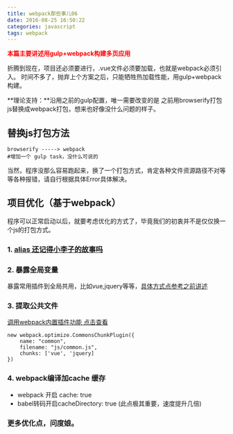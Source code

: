 ```yaml
---
title: webpack那些事儿06
date: 2016-08-25 16:50:22
categories: javascript
tags: webpack
---
```

<b style="color: red;">本篇主要讲述用gulp+webpack构建多页应用</b>
<!--more-->
折腾到现在，项目还必须要进行，.vue文件必须要加载，也就是webpack必须引入。
时间不多了，抛弃上个方案之后，只能牺牲热加载性能，用gulp+webpack构建。

**理论支持：**沿用之前的gulp配置，唯一需要改变的是 之前用browserify打包js替换成webpack打包，想来也好像没什么问题的样子。

## 替换js打包方法

```
browserify -----> webpack
#增加一个 gulp task，没什么可说的
```
当然，程序没那么容易跑起来，换了一个打包方式，肯定各种文件资源路径不对等等各种报错，请自行根据具体Error具体解决。

## 项目优化（基于webpack）
程序可以正常启动以后，就要考虑优化的方式了，毕竟我们的初衷并不是仅仅换一个js的打包方式。

### 1. [alias 还记得小李子的故事吗](http://donglegend.com/2016/08/25/webpack%E9%82%A3%E4%BA%9B%E4%BA%8B%E5%84%BF04/#webpack-base-conf-js)


### 2. 暴露全局变量
 暴露常用插件到全局共用，比如vue,jquery等等，[具体方式点参考之前讲述](http://donglegend.com/2016/08/25/webpack%E9%82%A3%E4%BA%9B%E4%BA%8B%E5%84%BF04/#webpack-base-conf-js)
### 3. 提取公共文件
[调用webpack内置插件功能 点击查看](http://webpack.github.io/docs/list-of-plugins.html#commonschunkplugin)
```
new webpack.optimize.CommonsChunkPlugin({
    name: "common",
    filename: "js/common.js",
    chunks: ['vue', 'jquery]
})
```
### 4. webpack编译加cache 缓存
- webpack 开启 cache: true
- babel转码开启cacheDirectory: true (此点极其重要，速度提升几倍)
### 更多优化点，问度娘。
